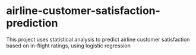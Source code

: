 # airline-customer-satisfaction-prediction
This project uses statistical analysis to predict airline customer satisfaction based on in-flight ratings, using logistic regression
